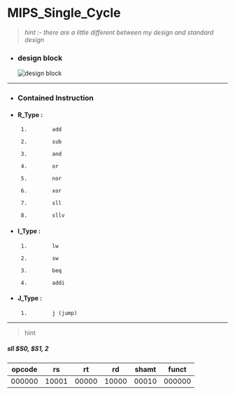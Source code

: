 # MIPS_Single_Cycle
> _hint :-
> there are a little different between my design and standard design_

- ###    design block

  ![design block](https://github.com/ahmed-kabil/MIPS_Single_Cycle/assets/141506830/3acb65fd-ed4a-458e-8ef5-8208eaa08a5e)
________________
- ###    Contained Instruction

- ####   R_Type :

       1.        add       

       2.        sub       

       3.        and      

       4.        or

       5.        nor       

       6.        xor 

       7.        sll     

       8.        sllv

- ####   I_Type :

       1.        lw

       2.        sw    

       3.        beq  

       4.        addi 

- ####   J_Type :

       1.        j (jump)


_______________________________

> hint

 ##### sll $S0, $S1, 2 

|opcode |  rs |  rt |  rd |shamt | funct |
|---|---|---|---|---|---|
|000000 |10001|00000|10000|00010 |000000 |







